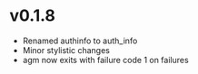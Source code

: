 # v0.1.8

* Renamed authinfo to auth_info
* Minor stylistic changes
* agm now exits with failure code 1 on failures
